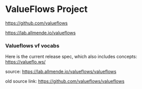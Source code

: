 

# ValueFlows Project
https://github.com/valueflows 

https://lab.allmende.io/valueflows


### Valueflows vf vocabs
Here is the current release spec, which also includes concepts: https://valueflo.ws/

source: https://lab.allmende.io/valueflows/valueflows

old source link: https://github.com/valueflows/valueflows
